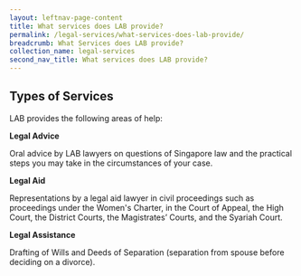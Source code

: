 ```yaml
---
layout: leftnav-page-content
title: What services does LAB provide?
permalink: /legal-services/what-services-does-lab-provide/
breadcrumb: What Services does LAB provide?
collection_name: legal-services
second_nav_title: What services does LAB provide?
---
```


Types of Services
---

LAB provides the following areas of help:

**Legal Advice**<br>

Oral advice by LAB lawyers on questions of Singapore law and the practical steps you may take in the circumstances of your case.

**Legal Aid**<br>

Representations by a legal aid lawyer in civil proceedings such as proceedings under the Women's Charter, in the Court of Appeal, the High Court, the District Courts, the Magistrates’ Courts, and the Syariah Court.

**Legal Assistance**<br>

Drafting of Wills and Deeds of Separation (separation from spouse before deciding on a divorce).
